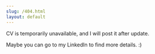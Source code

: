 ```yaml
---
slug: /404.html
layout: default
---
```


<div class="not-found-container">
<p>CV is temporarily unavailable, and I will post it after update.</p>
  <p>Maybe you can go to my LinkedIn to find more details. :)</p>
</div>
